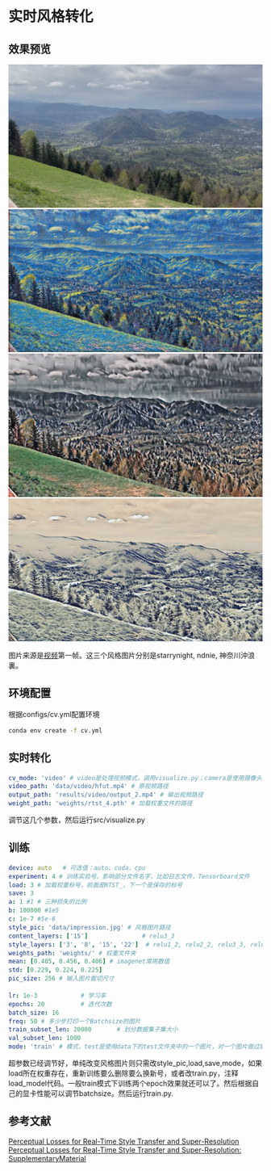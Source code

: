 # 实时风格转化
## 效果预览
![alt text](<./docs/origin.jpg>)
![alt text](<./docs/starrynight.jpg>)
![alt text](<./docs/ndnie.jpg>)
![alt text](<./docs/shennaichuan.jpg>)  

图片来源是[视频](https://pixabay.com/videos/wave-rays-intro-colorful-particles-217488/?utm_source=chatgpt.com)第一帧。这三个风格图片分别是starrynight, ndnie, 神奈川沖浪裏。
## 环境配置
根据configs/cv.yml配置环境
```bash
conda env create -f cv.yml
```
## 实时转化
``` yaml
cv_mode: 'video' # video是处理视频模式，调用visualize.py；camera是使用摄像头，但是wsl不支持
video_path: 'data/video/hfut.mp4' # 原视频路径
output_path: 'results/video/output_2.mp4' # 输出视频路径
weight_path: 'weights/rtst_4.pth' # 加载权重文件的路径
```
调节这几个参数，然后运行src/visualize.py
## 训练
```yaml
device: auto   # 可选值：auto、cuda、cpu
experiment: 4 # 训练实验号，影响部分文件名字，比如日志文件，Tensorboard文件
load: 3 # 加载权重标号，前面是RTST_，下一个是保存的标号
save: 3
a: 1 #1 # 三种损失的比例
b: 100000 #1e5
c: 1e-7 #5e-6
style_pic: 'data/impression.jpg' # 风格图片路径
content_layers: ['15']               # relu3_3
style_layers: ['3', '8', '15', '22']  # relu1_2, relu2_2, relu3_3, relu4_3
weights_path: 'weights/' # 权重文件夹
mean: [0.485, 0.456, 0.406] # imagenet常用数值
std: [0.229, 0.224, 0.225]
pic_size: 256 # 输入图片裁切尺寸

lr: 1e-3            # 学习率  
epochs: 20          # 迭代次数  
batch_size: 16
freq: 50 # 多少步打印一个Batchsize的图片
train_subset_len: 20000       # 划分数据集子集大小              
val_subset_len: 1000                    
mode: 'train' # 模式，test是使用data下的test文件夹中的一个图片，对一个图片做过拟合尝试，还有一些参数都会在src/utils/cfg.py中自动做修改；train是子集下训练；full_train是在完整数据集下训练
```
超参数已经调节好，单纯改变风格图片则只需改style_pic,load,save,mode，如果load所在权重存在，重新训练要么删除要么换新号，或者改train.py，注释load_model代码。一般train模式下训练两个epoch效果就还可以了。然后根据自己的显卡性能可以调节batchsize。然后运行train.py.
## 参考文献
[Perceptual Losses for Real-Time Style Transfer and Super-Resolution](https://arxiv.org/abs/1603.08155)  
[Perceptual Losses for Real-Time Style Transfer and Super-Resolution: SupplementaryMaterial](https://cs.stanford.edu/people/jcjohns/papers/fast-style/fast-style-supp.pdf)